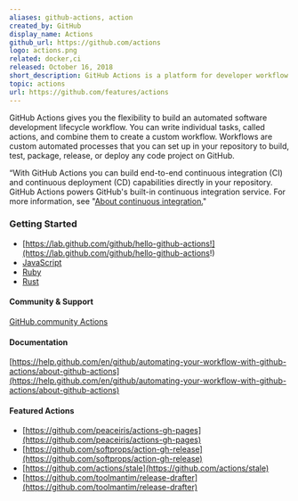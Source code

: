 ```yaml
---
aliases: github-actions, action
created_by: GitHub
display_name: Actions
github_url: https://github.com/actions
logo: actions.png
related: docker,ci
released: October 16, 2018
short_description: GitHub Actions is a platform for developer workflow orchestration and automation.
topic: actions
url: https://github.com/features/actions
---
```

GitHub Actions gives you the flexibility to build an automated software development lifecycle workflow. You can write individual tasks, called actions, and combine them to create a custom workflow. Workflows are custom automated processes that you can set up in your repository to build, test, package, release, or deploy any code project on GitHub.

“With GitHub Actions you can build end-to-end continuous integration (CI) and continuous deployment (CD) capabilities directly in your repository. GitHub Actions powers GitHub's built-in continuous integration service. For more information, see "[About continuous integration.](https://help.github.com/en/github/automating-your-workflow-with-github-actions/about-continuous-integration)"

### Getting Started
  - [https://lab.github.com/github/hello-github-actions!](https://lab.github.com/github/hello-github-actions!)
  - [JavaScript](https://github.com/actions/javascript-action)
  - [Ruby](https://dev.to/mscccc/build-a-github-action-with-ruby-3nln)
  - [Rust](https://svartalf.info/posts/2019-09-16-github-actions-for-rust/)
  
#### Community & Support
[GitHub.community Actions](https://github.community/t5/GitHub-Actions/bd-p/actions)
  
#### Documentation
[https://help.github.com/en/github/automating-your-workflow-with-github-actions/about-github-actions](https://help.github.com/en/github/automating-your-workflow-with-github-actions/about-github-actions)

#### Featured Actions
  - [https://github.com/peaceiris/actions-gh-pages](https://github.com/peaceiris/actions-gh-pages)
  - [https://github.com/softprops/action-gh-release](https://github.com/softprops/action-gh-release)
  - [https://github.com/actions/stale](https://github.com/actions/stale)
  - [https://github.com/toolmantim/release-drafter](https://github.com/toolmantim/release-drafter)
